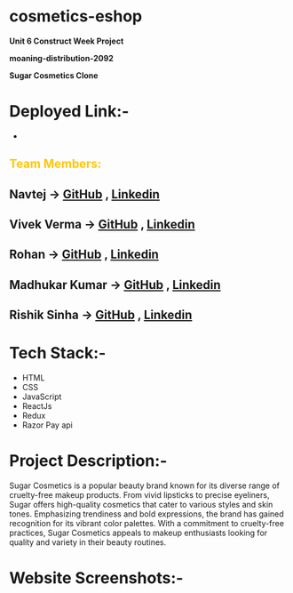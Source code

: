 # cosmetics-eshop

**Unit 6 Construct Week Project**

**moaning-distribution-2092**

**Sugar Cosmetics Clone**

# Deployed Link:-
-

## <span style="color:rgb(255, 200, 0)"> Team Members: </span>

 ## Navtej -> [GitHub](https://github.com/navtejnt1) , [Linkedin](https://www.linkedin.com/in/navtej-anand/)

## Vivek Verma -> [GitHub](https://github.com/vivekverma4669) , [Linkedin](https://www.linkedin.com/in/vivek-verma-594700228/)

## Rohan -> [GitHub](https://github.com/RohanKansara01) , [Linkedin](https://www.linkedin.com/in/rohankansara/)

## Madhukar Kumar -> [GitHub](https://github.com/Madhukarkrgithub) , [Linkedin](https://www.linkedin.com/in/madhukarkr2468/)

## Rishik Sinha -> [GitHub](https://github.com/rishiksinha59) , [Linkedin](https://www.linkedin.com/in/rishik-sinha-61a718287/)

# Tech Stack:-
- HTML
- CSS
- JavaScript
- ReactJs
- Redux
- Razor Pay api

# Project Description:-
Sugar Cosmetics is a popular beauty brand known for its diverse range of cruelty-free makeup products. From vivid lipsticks to precise eyeliners, Sugar offers high-quality cosmetics that cater to various styles and skin tones. Emphasizing trendiness and bold expressions, the brand has gained recognition for its vibrant color palettes. With a commitment to cruelty-free practices, Sugar Cosmetics appeals to makeup enthusiasts looking for quality and variety in their beauty routines.

# Website Screenshots:-
